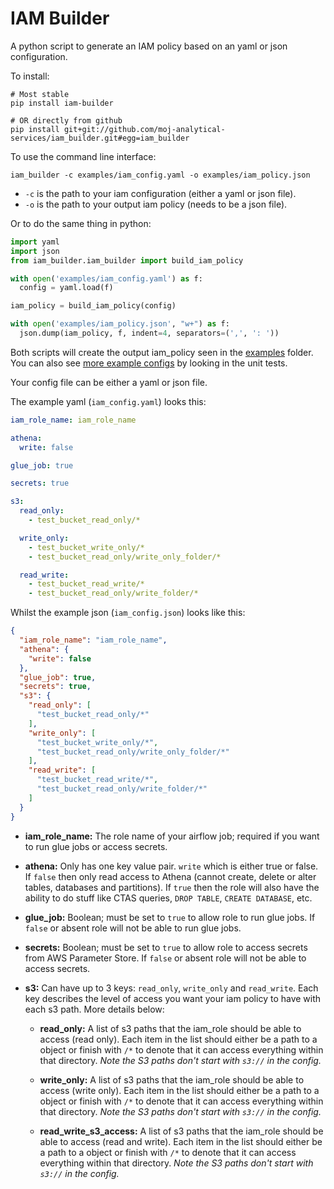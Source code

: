 # IAM Builder

A python script to generate an IAM policy based on an yaml or json configuration.

To install:

```
# Most stable
pip install iam-builder

# OR directly from github
pip install git+git://github.com/moj-analytical-services/iam_builder.git#egg=iam_builder
```

To use the command line interface:

```
iam_builder -c examples/iam_config.yaml -o examples/iam_policy.json
```

- `-c` is the path to your iam configuration (either a yaml or json file).
- `-o` is the path to your output iam policy (needs to be a json file).

Or to do the same thing in python:

```python
import yaml
import json
from iam_builder.iam_builder import build_iam_policy

with open('examples/iam_config.yaml') as f:
  config = yaml.load(f)

iam_policy = build_iam_policy(config)

with open('examples/iam_policy.json', "w+") as f:
  json.dump(iam_policy, f, indent=4, separators=(',', ': '))
```

Both scripts will create the output iam_policy seen in the [examples](examples/) folder. You can also see [more example configs](tests/test_config/) by looking in the unit tests.

Your config file can be either a yaml or json file.

The example yaml (`iam_config.yaml`) looks this:

```yaml
iam_role_name: iam_role_name

athena:
  write: false

glue_job: true

secrets: true

s3: 
  read_only:
    - test_bucket_read_only/*

  write_only:
    - test_bucket_write_only/*
    - test_bucket_read_only/write_only_folder/*

  read_write:
    - test_bucket_read_write/*
    - test_bucket_read_only/write_folder/*
```

Whilst the example json (`iam_config.json`) looks like this:

```json
{
  "iam_role_name": "iam_role_name",
  "athena": {
    "write": false
  },
  "glue_job": true,
  "secrets": true,
  "s3": {
    "read_only": [
      "test_bucket_read_only/*"
    ],
    "write_only": [
      "test_bucket_write_only/*",
      "test_bucket_read_only/write_only_folder/*"
    ],
    "read_write": [
      "test_bucket_read_write/*",
      "test_bucket_read_only/write_folder/*"
    ]
  }
}
```
- **iam_role_name:** The role name of your airflow job; required if you want to run glue jobs or access secrets.

- **athena:** Only has one key value pair. `write` which is either true or false. If `false` then only read access to Athena (cannot create, delete or alter tables, databases and partitions). If `true` then the role will also have the ability to do stuff like CTAS queries, `DROP TABLE`, `CREATE DATABASE`, etc.

- **glue_job:** Boolean; must be set to `true` to allow role to run glue jobs. If `false` or absent role will not be able to run glue jobs.

- **secrets:** Boolean; must be set to `true` to allow role to access secrets from AWS Parameter Store. If `false` or absent role will not be able to access secrets.

- **s3:** Can have up to 3 keys: `read_only`, `write_only` and `read_write`. Each key describes the level of access you want your iam policy to have with each s3 path. More details below:
  
  - **read_only:** A list of s3 paths that the iam_role should be able to access (read only). Each item in the list should either be a path to a object or finish with `/*` to denote that it can access everything within that directory. _Note the S3 paths don't start with `s3://` in the config._

  - **write_only:** A list of s3 paths that the iam_role should be able to access (write only). Each item in the list should either be a path to a object or finish with `/*` to denote that it can access everything within that directory. _Note the S3 paths don't start with `s3://` in the config._

  - **read_write_s3_access:** A list of s3 paths that the iam_role should be able to access (read and write). Each item in the list should either be a path to a object or finish with `/*` to denote that it can access everything within that directory. _Note the S3 paths don't start with `s3://` in the config._
  
